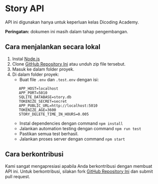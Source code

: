 # Story API
API ini digunakan hanya untuk keperluan kelas Dicoding Academy.

**Peringatan:** dokumen ini masih dalam tahap pengembangan.

## Cara menjalankan secara lokal
1. Instal [Node.js](https://nodejs.org/en/)
2. Clone [GitHub Repository Ini](https://github.com/dicodingacademy/story-api.git) atau unduh zip file tersebut.
3. Masuk ke dalam folder proyek.
4. Di dalam folder proyek:
    - Buat file `.env` dan `.test.env` dengan isi:
    ```dotenv
       APP_HOST=localhost
       APP_PORT=5010
       SQLITE_DATABASE=story.db
       TOKENIZE_SECRET=secret
       APP_PUBLIC_URL=http://localhost:5010
       TOKENIZE_AGE=3600
       STORY_DELETE_TIME_IN_HOURS=0.005
    ```
    - Instal dependencies dengan command `npm install`
    - Jalankan automation testing dengan command `npm run test`
    - Pastikan semua test berhasil.
    - Jalankan proses server dengan command `npm start`

## Cara berkontribusi
Kami sangat mengapresiasi apabila Anda berkontribusi dengan membuat API ini.
Untuk berkontribusi, silakan fork [GitHub Repository Ini](https://github.com/dicodingacademy/story-api.git)
dan submit pull request.

   
